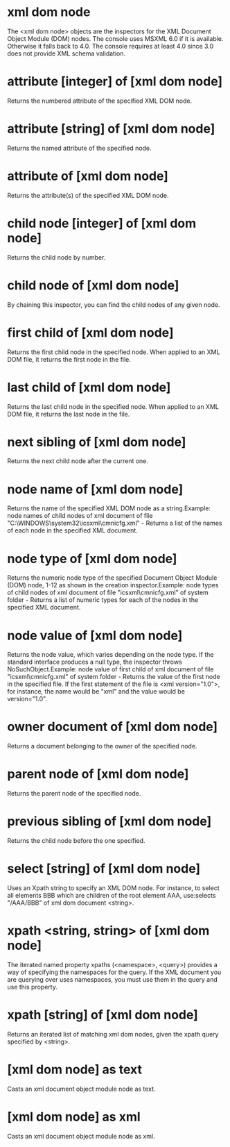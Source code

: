 # xml dom node

The &lt;xml dom node&gt; objects are the inspectors for the XML Document Object Module (DOM) nodes. The console uses MSXML 6.0 if it is available. Otherwise it falls back to 4.0. The console requires at least 4.0 since 3.0 does not provide XML schema validation.

# attribute [integer] of [xml dom node]

Returns the numbered attribute of the specified XML DOM node.

# attribute [string] of [xml dom node]

Returns the named attribute of the specified node.

# attribute of [xml dom node]

Returns the attribute(s) of the specified XML DOM node.

# child node [integer] of [xml dom node]

Returns the child node by number.

# child node of [xml dom node]

By chaining this inspector, you can find the child nodes of any given node.

# first child of [xml dom node]

Returns the first child node in the specified node. When applied to an XML DOM file, it returns the first node in the file.

# last child of [xml dom node]

Returns the last child node in the specified node. When applied to an XML DOM file, it returns the last node in the file.

# next sibling of [xml dom node]

Returns the next child node after the current one.

# node name of [xml dom node]

Returns the name of the specified XML DOM node as a string.Example: node names of child nodes of xml document of file &quot;C:\WINDOWS\system32\icsxml\cmnicfg.xml&quot; - Returns a list of the names of each node in the specified XML document.

# node type of [xml dom node]

Returns the numeric node type of the specified Document Object Module (DOM) node, 1-12 as shown in the creation inspector.Example: node types of child nodes of xml document of file &quot;icsxml\cmnicfg.xml&quot; of system folder - Returns a list of numeric types for each of the nodes in the specified XML document.

# node value of [xml dom node]

Returns the node value, which varies depending on the node type. If the standard interface produces a null type, the inspector throws NoSuchObject.Example: node value of first child of xml document of file &quot;icsxml\cmnicfg.xml&quot; of system folder - Returns the value of the first node in the specified file. If the first statement of the file is &lt;xml version=&quot;1.0&quot;&gt;, for instance, the name would be &quot;xml&quot; and the value would be version=&quot;1.0&quot;.

# owner document of [xml dom node]

Returns a document belonging to the owner of the specified node.

# parent node of [xml dom node]

Returns the parent node of the specified node.

# previous sibling of [xml dom node]

Returns the child node before the one specified.

# select [string] of [xml dom node]

Uses an Xpath string to specify an XML DOM node. For instance, to select all elements BBB which are children of the root element AAA, use:selects &quot;/AAA/BBB&quot; of xml dom document &lt;string&gt;.

# xpath <string, string> of [xml dom node]

The iterated named property xpaths (&lt;namespace&gt;, &lt;query&gt;) provides a way of specifying the namespaces for the query. If the XML document you are querying over uses namespaces, you must use them in the query and use this property.

# xpath [string] of [xml dom node]

Returns an iterated list of matching xml dom nodes, given the xpath query specified by &lt;string&gt;.

# [xml dom node] as text

Casts an xml document object module node as text.

# [xml dom node] as xml

Casts an xml document object module node as xml.
